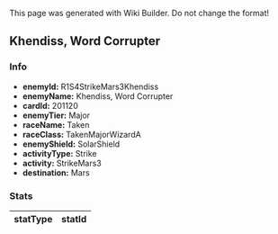 <span class="wiki-builder">This page was generated with Wiki Builder. Do not change the format!</span>

## Khendiss, Word Corrupter
### Info
* **enemyId:** R1S4StrikeMars3Khendiss
* **enemyName:** Khendiss, Word Corrupter
* **cardId:** 201120
* **enemyTier:** Major
* **raceName:** Taken
* **raceClass:** TakenMajorWizardA
* **enemyShield:** SolarShield
* **activityType:** Strike
* **activity:** StrikeMars3
* **destination:** Mars

### Stats
statType | statId
-------- | ------

